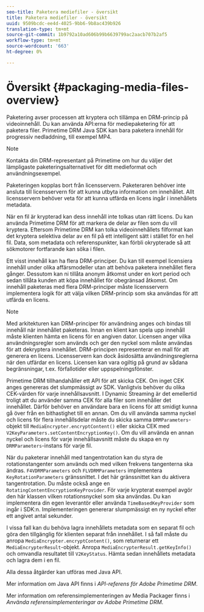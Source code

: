 ```yaml
---
seo-title: Paketera mediefiler - översikt
title: Paketera mediefiler - översikt
uuid: 9509bcdc-ee4d-4025-9bb6-9b8ac439b926
translation-type: tm+mt
source-git-commit: 1b9792a10ad606b99b6639799ac2aacb707b2af5
workflow-type: tm+mt
source-wordcount: '663'
ht-degree: 0%

---
```



# Översikt {#packaging-media-files-overview}

Paketering avser processen att kryptera och tillämpa en DRM-princip på videoinnehåll. Du kan använda API:erna för mediepaketering för att paketera filer. Primetime DRM Java SDK kan bara paketera innehåll för progressiv nedladdning, till exempel MP4.

>[!NOTE]
>
>Kontakta din DRM-representant på Primetime om hur du väljer det lämpligaste paketeringsalternativet för ditt medieformat och användningsexempel.

Paketeringen kopplas bort från licensservern. Paketeraren behöver inte ansluta till licensservern för att kunna utbyta information om innehållet. Allt licensservern behöver veta för att kunna utfärda en licens ingår i innehållets metadata.

När en fil är krypterad kan dess innehåll inte tolkas utan rätt licens. Du kan använda Primetime DRM för att markera de delar av filen som du vill kryptera. Eftersom Primetime DRM kan tolka videoinnehållets filformat kan det kryptera selektiva delar av en fil på ett intelligent sätt i stället för en hel fil. Data, som metadata och referenspunkter, kan förbli okrypterade så att sökmotorer fortfarande kan söka i filen.

Ett visst innehåll kan ha flera DRM-principer. Du kan till exempel licensiera innehåll under olika affärsmodeller utan att behöva paketera innehållet flera gånger. Dessutom kan ni tillåta anonym åtkomst under en kort period och sedan tillåta kunden att köpa innehållet för obegränsad åtkomst. Om innehåll paketeras med flera DRM-principer måste licensservern implementera logik för att välja vilken DRM-princip som ska användas för att utfärda en licens.

>[!NOTE]
>
>Med arkitekturen kan DRM-principer för användning anges och bindas till innehåll när innehållet paketeras. Innan en klient kan spela upp innehåll måste klienten hämta en licens för en angiven dator. Licensen anger vilka användningsregler som används och ger den nyckel som måste användas för att dekryptera innehållet. DRM-principen representerar en mall för att generera en licens. Licensservern kan dock åsidosätta användningsreglerna när den utfärdar en licens. Licensen kan vara ogiltig på grund av sådana begränsningar, t.ex. förfallotider eller uppspelningsfönster.

Primetime DRM tillhandahåller ett API för att skicka CEK. Om inget CEK anges genereras det slumpmässigt av SDK. Vanligtvis behöver du olika CEK-värden för varje innehållsavsnitt. I Dynamic Streaming är det emellertid troligt att du använder samma CEK för alla filer som innehåller det innehållet. Därför behöver en användare bara en licens för att smidigt kunna gå över från en bithastighet till en annan. Om du vill använda samma nyckel och licens för flera innehållsdelar måste du skicka samma `DRMParameters`-objekt till `MediaEncrypter.encryptContent()` eller skicka CEK med `V2KeyParameters.setContentEncryptionKey()`. Om du vill använda en annan nyckel och licens för varje innehållsavsnitt måste du skapa en ny `DRMParameters`-instans för varje fil.

När du paketerar innehåll med tangentrotation kan du styra de rotationstangenter som används och med vilken frekvens tangenterna ska ändras. `F4VDRMParameters` och  `FLVDRMParameters` implementera  `KeyRotationParameters` gränssnittet. I det här gränssnittet kan du aktivera tangentrotation. Du måste också ange en `RotatingContentEncryptionKeyProvider`. För varje krypterat exempel avgör den här klassen vilken rotationsnyckel som ska användas. Du kan implementera din egen leverantör eller använda `TimeBasedKeyProvider` som ingår i SDK:n. Implementeringen genererar slumpmässigt en ny nyckel efter ett angivet antal sekunder.

I vissa fall kan du behöva lagra innehållets metadata som en separat fil och göra den tillgänglig för klienten separat från innehållet. I så fall måste du anropa `MediaEncrypter.encryptContent()`, som returnerar ett `MediaEncrypterResult`-objekt. Anropa `MediaEncrypterResult.getKeyInfo()` och omvandla resultatet till `V2KeyStatus`. Hämta sedan innehållets metadata och lagra dem i en fil.

Alla dessa åtgärder kan utföras med Java API.

Mer information om Java API finns i *API-referens för Adobe Primetime DRM*.

Mer information om referensimplementeringen av Media Packager finns i *Använda referensimplementeringar av Adobe Primetime DRM*.
